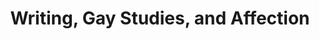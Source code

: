 ---
layout: book
published: true
permalink: /writing/articles/writing-gay-studies-and-affection.html
category: Published Articles

type: article
role: author
with: none
title: "Writing, Gay Studies, and Affection"
sub_title: none

in:
    - description:  journal
      editors:      none
      publication:  Lesbian and Gay Studies Newsletter
      issue:        18
      publisher:    none
      location:     none
      series:       none
      date:         "November, 1991"
      binding:      none
      notes:        none
      translations: none
      isbn:         none
      further_editions: none

cover_img: none
description: none

display_data:
    - {k: title, v: Title}
    - {k: editions.publisher, v: Publisher}
    - {k: editions.date, v: Publication Date}
  
---